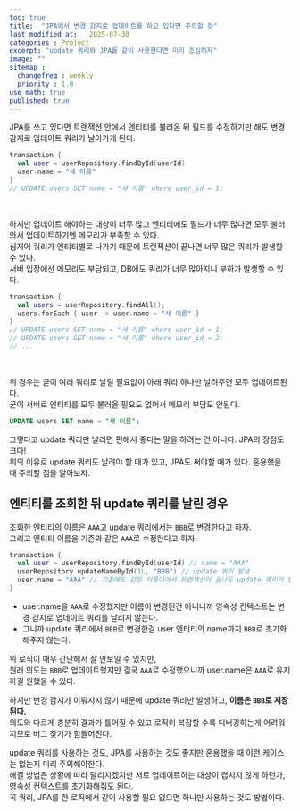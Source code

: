 ```yaml
---
toc: true
title:  "JPA에서 변경 감지로 업데이트를 하고 있다면 주의할 점"
last_modified_at:   2025-07-30
categories : Project
excerpt: "update 쿼리와 JPA를 같이 사용한다면 미리 조심하자"
image: ""
sitemap :
  changefreq : weekly
  priority : 1.0
use_math: true
published: true
---
```


JPA를 쓰고 있다면 트랜잭션 안에서 엔티티를 불러온 뒤 필드를 수정하기만 해도 변경 감지로 업데이트 쿼리가 날아가게 된다.<br>
```kotlin
transaction {
  val user = userRepository.findById(userId)
  user.name = "새 이름"
}
// UPDATE users SET name = "새 이름" where user_id = 1;
```
<br>

하지만 업데이트 해야하는 대상이 너무 많고 엔티티에도 필드가 너무 많다면 모두 불러와서 업데이트하기엔 메모리가 부족할 수 있다.<br>
심지어 쿼리가 엔티티별로 나가기 때문에 트랜잭션이 끝나면 너무 많은 쿼리가 발생할 수 있다.<br>
서버 입장에선 메모리도 부담되고, DB에도 쿼리가 너무 많아지니 부하가 발생할 수 있다.<br>
```kotlin
transaction {
  val users = userRepository.findAll();
  users.forEach { user -> user.name = "새 이름" }
}
// UPDATE users SET name = "새 이름" where user_id = 1;
// UPDATE users SET name = "새 이름" where user_id = 2;
// ...
```
<br>

위 경우는 굳이 여러 쿼리로 날릴 필요없이 아래 쿼리 하나만 날려주면 모두 업데이트된다.<br>
굳이 서버로 엔티티를 모두 불러올 필요도 없어서 메모리 부담도 안된다.<br>
```sql
UPDATE users SET name = "새 이름";
```

그렇다고 update 쿼리만 날리면 편해서 좋다는 말을 하려는 건 아니다. JPA의 장점도 크다!<br>
위의 이유로 update 쿼리도 날려야 할 때가 있고, JPA도 써야할 때가 있다. 혼용했을 때 주의할 점을 알아보자.<br>

## 엔티티를 조회한 뒤 update 쿼리를 날린 경우
조회한 엔티티의 이름은 `AAA`고 update 쿼리에서는 `BBB`로 변경한다고 하자.<br>
그리고 엔티티 이름을 기존과 같은 `AAA`로 수정한다고 하자.<br>
```kotlin
transaction {
  val user = userRepository.findById(userId) // name = "AAA"
  userRepository.updateNameById(1L, "BBB") // update 쿼리 발생
  user.name = "AAA" // 기존에도 같은 이름이어서 트랜잭션이 끝나도 update 쿼리가 발생하지 않는다!
}
```
- user.name을 `AAA`로 수정했지만 이름이 변경된건 아니니까 영속성 컨텍스트는 변경 감지로 업데이트 쿼리를 날리지 않는다.<br>
- 그니까 update 쿼리에서 `BBB`로 변경한걸 user 엔티티의 name까지 `BBB`로 초기화해주지 않는다.<br>

위 로직이 매우 간단해서 잘 안보일 수 있지만,<br>
원래 의도는 `BBB`로 업데이트했지만 결국 `AAA`로 수정했으니까 user.name은 `AAA`로 유지하길 원했을 수 있다.<br>

하지만 변경 감지가 이뤄지지 않기 때문에 update 쿼리만 발생하고, **이름은 `BBB`로 저장된다.**<br>
의도와 다르게 충분히 결과가 틀어질 수 있고 로직이 복잡할 수록 디버깅하는게 어려워지므로 버그 찾기가 힘들어진다.<br>

update 쿼리를 사용하는 것도, JPA를 사용하는 것도 좋지만 혼용했을 때 이런 케이스는 없는지 미리 주의해야한다.<br>
해결 방법은 상황에 따라 달리지겠지만 서로 업데이트하는 대상이 겹치지 않게 하던가, 영속성 컨텍스트를 초기화해줘도 된다.<br>
꼭 쿼리, JPA를 한 로직에서 같이 사용할 필요 없으면 하나만 사용하는 것도 방법이다.